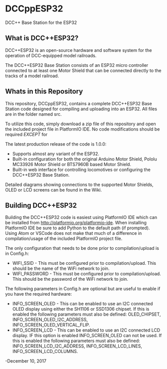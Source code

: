 # DCCppESP32
DCC++ Base Station for the ESP32

## What is DCC++ESP32?
DCC++ESP32 is an open-source hardware and software system for the operation of DCC-equipped model railroads.

The DCC++ESP32 Base Station consists of an ESP32 micro controller connected to at least one Motor Shield that can be connected directly to the tracks of a model railroad.

## Whats in this Repository
This repository, DCCppESP32, contains a complete DCC++ESP32 Base Station code designed for compiling and uploading into an ESP32. All files are in the folder named src.

To utilize this code, simply download a zip file of this repository and open the included project file in PlatformIO IDE. No code modifications should be required *EXCEPT* for

The latest production release of the code is 1.0.0:
* Supports almost any variant of the ESP32.
* Built-in configuration for both the original Arduino Motor Shield, Pololu MC33926 Motor Shield or BTS7960B based Motor Shield.
* Built-in web interface for controlling locomotives or configuring the DCC++ESP32 Base Station.

Detailed diagrams showing connections to the supported Motor Shields, OLED or LCD screens can be found in the Wiki.

## Building DCC++ESP32
Building the DCC++ESP32 code is easiest using PlatformIO IDE which can be installed from http://platformio.org/platformio-ide. When installing PlatformIO IDE be sure to add Python to the default path (if prompted). Using Atom or VSCode does not make that much of a difference in compilation/usage of the included PlatformIO project file.

The only configuration that needs to be done prior to compilation/upload is in Config.h:
* WIFI_SSID - This must be configured prior to compilation/upload. This should be the name of the WiFi network to join.
* WIFI_PASSWORD - This must be configured prior to compilation/upload. This should be the password of the WiFi network to join.

The following parameters in Config.h are optional but are useful to enable if you have the required hardware:
* INFO_SCREEN_OLED - This can be enabled to use an I2C connected OLED display using either the SH1106 or SSD1306 chipset. If this is enabled the following parameters must also be defined: OLED_CHIPSET, INFO_SCREEN_OLED_I2C_ADDRESS, INFO_SCREEN_OLED_VERTICAL_FLIP.
* INFO_SCREEN_LCD - This can be enabled to use an I2C connected LCD display. IF this option is enabled INFO_SCREEN_OLED can not be used. If this is enabled the following parameters must also be defined: INFO_SCREEN_LCD_I2C_ADDRESS, INFO_SCREEN_LCD_LINES, INFO_SCREEN_LCD_COLUMNS.

-December 10, 2017
